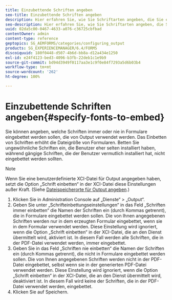 ```yaml
---
title: Einzubettende Schriften angeben
seo-title: Einzubettende Schriften angeben
description: Hier erfahren Sie, wie Sie Schriftarten angeben, die Sie einbetten möchten.
seo-description: Hier erfahren Sie, wie Sie Schriftarten angeben, die Sie einbetten möchten.
uuid: 02da5c00-0467-4633-a076-c36725cbfbad
contentOwner: admin
content-type: reference
geptopics: SG_AEMFORMS/categories/configuring_output
products: SG_EXPERIENCEMANAGER/6.4/FORMS
discoiquuid: 180f0448-d507-4b6d-bb8a-d12a434e1250
exl-id: e24f4123-bed3-4096-b3fb-22deb1c1e9b9
source-git-commit: bd94d3949f0117aa3e1c9f0e84f7293a5d6b03b4
workflow-type: tm+mt
source-wordcount: '262'
ht-degree: 100%

---
```


# Einzubettende Schriften angeben{#specify-fonts-to-embed}

Sie können angeben, welche Schriften immer oder nie in Formulare eingebettet werden sollen, die von Output verwendet werden. Das Einbetten von Schriften erhöht die Dateigröße von Formularen. Betten Sie ungewöhnliche Schriften ein, die Benutzer eher selten installiert haben, während gängige Schriften, die der Benutzer vermutlich installiert hat, nicht eingebettet werden sollten.

>[!NOTE]
>
>Wenn Sie eine benutzerdefinierte XCI-Datei für Output angegeben haben, setzt die Option „Schrift einbetten“ in der XCI-Datei diese Einstellungen außer Kraft. (Siehe [Dateispeicherorte für Output angeben](/help/forms/using/admin-help/specify-file-locations-output.md#specify-file-locations-for-output).)

1. Klicken Sie in Administration Console auf „Dienste“ > „Output“.
1. Geben Sie unter „Schrifteinbettungseinstellungen“ in das Feld „Schriften immer einbetten“ die Namen der Schriften ein (durch Kommas getrennt), die in Formulare eingebettet werden sollen. Die von Ihnen angegebenen Schriften werden nur in dem erzeugten Formular eingebettet, wenn sie in dem Formular verwendet werden. Diese Einstellung wird ignoriert, wenn die Option „Schrift einbetten“ in der XCI-Datei, die an den Dienst übermittelt wird, aktiviert ist. In diesem Fall werden alle Schriften, die in der PDF-Datei verwendet werden, immer eingebettet.
1. Geben Sie in das Feld „Schriften nie einbetten“ die Namen der Schriften ein (durch Kommas getrennt), die nicht in Formulare eingebettet werden sollen. Die von Ihnen angegebenen Schriften werden nicht in der PDF-Datei eingebettet, selbst wenn sie in der generierten PDF-Datei verwendet werden. Diese Einstellung wird ignoriert, wenn die Option „Schrift einbetten“ in der XCI-Datei, die an den Dienst übermittelt wird, deaktiviert ist. In diesem Fall wird keine der Schriften, die in der PDF-Datei verwendet werden, eingebettet.
1. Klicken Sie auf Speichern.
